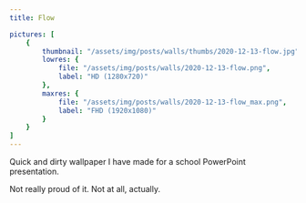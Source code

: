 ```yaml
---
title: Flow

pictures: [
	{
		thumbnail: "/assets/img/posts/walls/thumbs/2020-12-13-flow.jpg",
		lowres: {
			file: "/assets/img/posts/walls/2020-12-13-flow.png",
			label: "HD (1280x720)"
		},
		maxres: {
			file: "/assets/img/posts/walls/2020-12-13-flow_max.png",
			label: "FHD (1920x1080)"
		}
	}
]
---
```

Quick and dirty wallpaper I have made for a school PowerPoint presentation.

Not really proud of it. Not at all, actually.